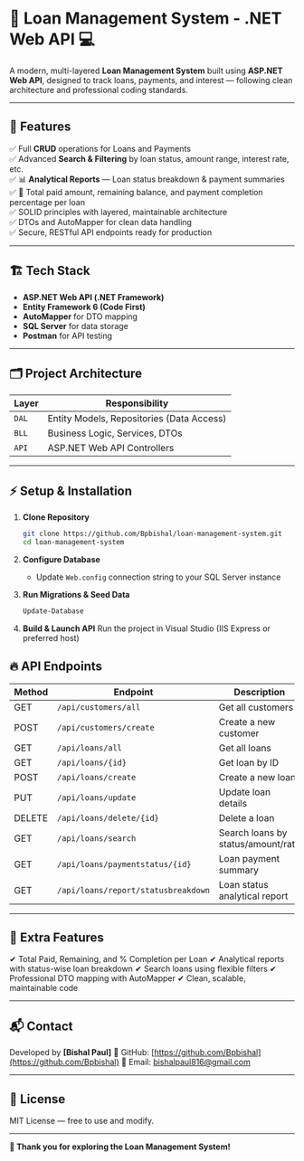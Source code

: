 # 💼 Loan Management System - .NET Web API 💻

A modern, multi-layered **Loan Management System** built using **ASP.NET Web API**, designed to track loans, payments, and interest — following clean architecture and professional coding standards.

---

## 🚀 Features

✅ Full **CRUD** operations for Loans and Payments  
✅ Advanced **Search & Filtering** by loan status, amount range, interest rate, etc.  
✅ 📊 **Analytical Reports** — Loan status breakdown & payment summaries  
✅ 🎯 Total paid amount, remaining balance, and payment completion percentage per loan  
✅ SOLID principles with layered, maintainable architecture  
✅ DTOs and AutoMapper for clean data handling  
✅ Secure, RESTful API endpoints ready for production  

---

## 🏗️ Tech Stack

- **ASP.NET Web API (.NET Framework)**  
- **Entity Framework 6 (Code First)**  
- **AutoMapper** for DTO mapping  
- **SQL Server** for data storage  
- **Postman** for API testing  

---

## 🗂️ Project Architecture

| Layer         | Responsibility                       |
|---------------|---------------------------------------|
| `DAL`         | Entity Models, Repositories (Data Access) |
| `BLL`         | Business Logic, Services, DTOs       |
| `API`         | ASP.NET Web API Controllers          |

---

## ⚡ Setup & Installation

1. **Clone Repository**  
   ```bash
   git clone https://github.com/Bpbishal/loan-management-system.git
   cd loan-management-system

2. **Configure Database**

   * Update `Web.config` connection string to your SQL Server instance

3. **Run Migrations & Seed Data**

   ```powershell
   Update-Database
   ```

4. **Build & Launch API**
   Run the project in Visual Studio (IIS Express or preferred host)


## 🔥 API Endpoints

| Method | Endpoint                            | Description                        |
| ------ | ----------------------------------- | ---------------------------------- |
| GET    | `/api/customers/all`                | Get all customers                  |
| POST   | `/api/customers/create`             | Create a new customer              |
| GET    | `/api/loans/all`                    | Get all loans                      |
| GET    | `/api/loans/{id}`                   | Get loan by ID                     |
| POST   | `/api/loans/create`                 | Create a new loan                  |
| PUT    | `/api/loans/update`                 | Update loan details                |
| DELETE | `/api/loans/delete/{id}`            | Delete a loan                      |
| GET    | `/api/loans/search`                 | Search loans by status/amount/rate |
| GET    | `/api/loans/paymentstatus/{id}`     | Loan payment summary               |
| GET    | `/api/loans/report/statusbreakdown` | Loan status analytical report      |

---

## 🎨 Extra Features

✔ Total Paid, Remaining, and % Completion per Loan
✔ Analytical reports with status-wise loan breakdown
✔ Search loans using flexible filters
✔ Professional DTO mapping with AutoMapper
✔ Clean, scalable, maintainable code

---

## 📬 Contact

Developed by **\[Bishal Paul]**
🔗 GitHub: [https://github.com/Bpbishal](https://github.com/Bpbishal)
📧 Email: [bishalpaul816@gmail.com](mailto:bishalpaul816@gmail.com)

---

## 📝 License

MIT License — free to use and modify.

---

**🎉 Thank you for exploring the Loan Management System!**

```
```
